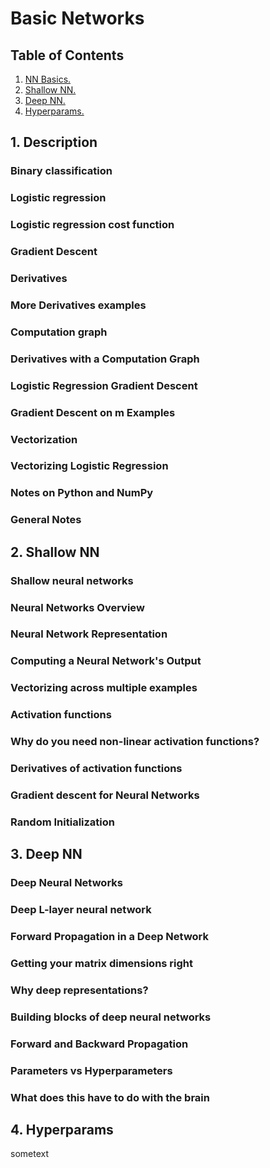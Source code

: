 # Basic Networks
## Table of Contents
1. [ NN Basics. ](#NNBasics)
2. [ Shallow NN. ](#shallow)
3. [ Deep NN. ](#deep)
4. [ Hyperparams. ](#Hyperparams)

<a name="NNBasics"></a>
## 1. Description

### Binary classification
### Logistic regression
### Logistic regression cost function
### Gradient Descent
### Derivatives
### More Derivatives examples
### Computation graph
### Derivatives with a Computation Graph
### Logistic Regression Gradient Descent
### Gradient Descent on m Examples
### Vectorization
### Vectorizing Logistic Regression
### Notes on Python and NumPy
### General Notes

<a name="shallow"></a>
## 2. Shallow NN

### Shallow neural networks
### Neural Networks Overview
### Neural Network Representation
### Computing a Neural Network's Output
### Vectorizing across multiple examples
### Activation functions
### Why do you need non-linear activation functions?
### Derivatives of activation functions
### Gradient descent for Neural Networks
### Random Initialization

<a name="deep"></a>
## 3. Deep NN

### Deep Neural Networks
### Deep L-layer neural network
### Forward Propagation in a Deep Network
### Getting your matrix dimensions right
### Why deep representations?
### Building blocks of deep neural networks
### Forward and Backward Propagation
### Parameters vs Hyperparameters
### What does this have to do with the brain


<a name="Hyperparams"></a>
## 4. Hyperparams

sometext

